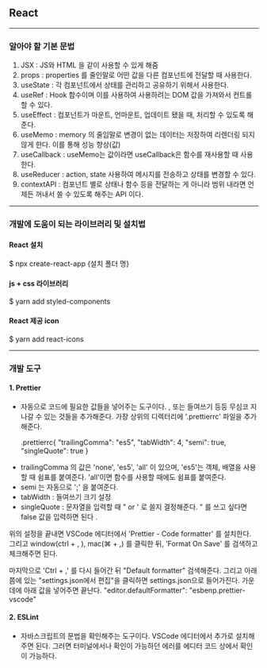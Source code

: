 ## React
--------------------------------------------------------------------------
### 알아야 할 기본 문법
1) JSX : JS와 HTML 을 같이 사용할 수 있게 해줌
2) props : properties 를 줄인말로 어떤 값을 다른 컴포넌트에 전달할 때 사용한다. 
3) useState : 각 컴포넌트에서 상태를 관리하고 공유하기 위해서 사용한다. 
4) useRef : Hook 함수이며 이를 사용하여 사용하려는 DOM 값을 가져와서 컨트롤 할 수 있다. 
5) useEffect : 컴포넌트가 마운트, 언마운트, 업데이트 됐을 때, 처리할 수 있도록 해준다. 
6) useMemo : memory 의 줄임말로 변경이 없는 데이터는 저장하여 리렌더링 되지 않게 한다. 이를 통해 성능 향상(값)
7) useCallback : useMemo는 값이라면 useCallback은 함수를 재사용할 때 사용한다. 
8) useReducer : action, state 사용하여 메시지를 전송하고 상태를 변경할 수 있다.
9) contextAPI : 컴포넌트 별로 상태나 함수 등을 전달하는 게 아니라 범위 내라면 언제든 꺼내서 쓸 수 있도록 해주는 API 이다. 

---------------------------------------------------------------------------

### 개발에 도움이 되는 라이브러리 및 설치법

#### React 설치
$ npx create-react-app {설치 폴더 명}

#### js + css 라이브러리
$ yarn add styled-components

#### React 제공 icon
$ yarn add react-icons

-----------------------------------------------------------------------------

### 개발 도구

#### 1. Prettier
- 자동으로 코드에 필요한 값들을 넣어주는 도구이다. , 또는 들여쓰기 등등 무심코 지나갈 수 있는 것들을 추가해준다. 
가장 상위의 디렉터리에 '.prettierrc' 파일을 추가해준다. 

  .prettierrc{
      "trailingComma": "es5",
      "tabWidth": 4,
      "semi": true,
      "singleQuote": true
  }

* trailingComma 의 값은 'none', 'es5', 'all' 이 있으며, 'es5'는 객체, 배열을 사용할 때 쉼표를 붙여준다. 'all'이면 함수를 사용할 때에도 쉼표를 붙여준다. 
* semi 는 자동으로 ';' 을 붙여준다. 
* tabWidth : 들여쓰기 크기 설정
* singleQuote : 문자열을 입력할 때 " or ' 로 쓸지 결정해준다. " 를 쓰고 싶다면 false 값을 입력하면 된다 .

위의 설정을 끝내면 VSCode 에디터에서 'Prettier - Code formatter' 를 설치한다. 
그리고 window(ctrl + , ), mac(⌘ + ,) 를 클릭한 뒤, 
'Format On Save' 를 검색하고 체크해주면 된다. 

마지막으로 'Ctrl + ,' 를 다시 들어간 뒤 "Default formatter" 검색해준다. 그리고 아래 쯤에 있는 
"settings.json에서 편집"을 클릭하면 settings.json으로 들어가진다. 
가운데에 아래 값을 넣어주면 끝난다. 
  "editor.defaultFormatter": "esbenp.prettier-vscode"
  
#### 2. ESLint
- 자바스크립트의 문법을 확인해주는 도구이다. VSCode 에디터에서 추가로 설치해주면 된다. 그러면 터미널에서나 확인이 가능하던 에러를 에디터 코드 상에서 확인이 가능하다. 
